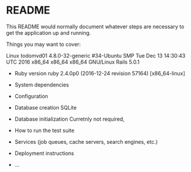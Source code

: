 # README

This README would normally document whatever steps are necessary to get the
application up and running.

Things you may want to cover:

Linux todomvd01 4.8.0-32-generic #34-Ubuntu SMP Tue Dec 13 14:30:43 UTC 2016 x86_64 x86_64 x86_64 GNU/Linux
Rails 5.0.1


* Ruby version
ruby 2.4.0p0 (2016-12-24 revision 57164) [x86_64-linux]


* System dependencies

* Configuration

* Database creation
SQLite

* Database initialization
Curretnly not required, 

* How to run the test suite

* Services (job queues, cache servers, search engines, etc.)

* Deployment instructions

* ...
